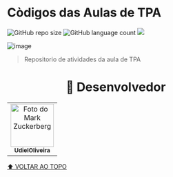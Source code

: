 # Còdigos das Aulas de TPA

<!---Esses são exemplos. Veja https://shields.io para outras pessoas ou para personalizar este conjunto de escudos. Você pode querer incluir dependências, status do projeto e informações de licença aqui--->

![GitHub repo size](https://img.shields.io/github/repo-size/UdielOliveira/ETEC---T.P.A---Codigos?style=for-the-badge)
![GitHub language count](https://img.shields.io/github/languages/count/UdielOliveira/ETEC---T.P.A---Codigos?style=for-the-badge)
<img src="http://img.shields.io/static/v1?label=STATUS&message=%20DESENVOLVIDO&color=GREEN&style=for-the-badge"/>


![image](http://www.unow.com.br/emDesenvolvimento.gif)
> Repositorio de atividades da aula de TPA


<h1 style: align="center">🤝 Desenvolvedor</h1>

<table style: align="center">
    <td align="center">
      <a href="#">
        <img src="https://avatars.githubusercontent.com/u/113556350?v=4" width="100px;" alt="Foto do Mark Zuckerberg"/><br>
        <sub>
          <b>UdielOliveira</b>
        </sub>
      </a>
    </td>   
    </table>
    
[⬆ VOLTAR AO TOPO](#Barbearia)<br>
